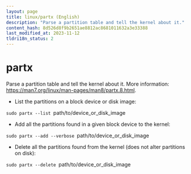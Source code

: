 ```yaml
---
layout: page
title: linux/partx (English)
description: "Parse a partition table and tell the kernel about it."
content_hash: 8d526d8f9b2651ae8812ac8681011632a3e33388
last_modified_at: 2023-11-12
tldri18n_status: 2
---
```

# partx

Parse a partition table and tell the kernel about it.
More information: <https://man7.org/linux/man-pages/man8/partx.8.html>.

- List the partitions on a block device or disk image:

`sudo partx --list `<span class="tldr-var badge badge-pill bg-dark-lm bg-white-dm text-white-lm text-dark-dm font-weight-bold">path/to/device_or_disk_image</span>

- Add all the partitions found in a given block device to the kernel:

`sudo partx --add --verbose `<span class="tldr-var badge badge-pill bg-dark-lm bg-white-dm text-white-lm text-dark-dm font-weight-bold">path/to/device_or_disk_image</span>

- Delete all the partitions found from the kernel (does not alter partitions on disk):

`sudo partx --delete `<span class="tldr-var badge badge-pill bg-dark-lm bg-white-dm text-white-lm text-dark-dm font-weight-bold">path/to/device_or_disk_image</span>
